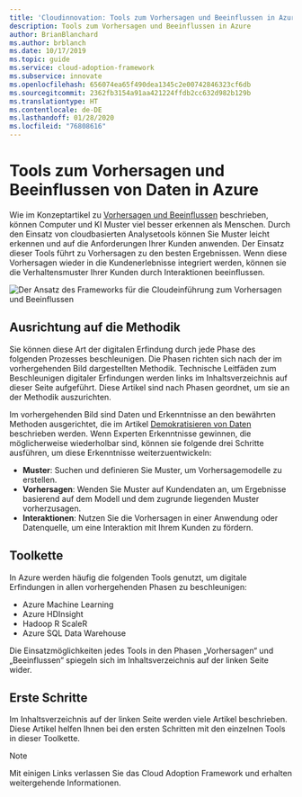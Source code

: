 ```yaml
---
title: 'Cloudinnovation: Tools zum Vorhersagen und Beeinflussen in Azure'
description: Tools zum Vorhersagen und Beeinflussen in Azure
author: BrianBlanchard
ms.author: brblanch
ms.date: 10/17/2019
ms.topic: guide
ms.service: cloud-adoption-framework
ms.subservice: innovate
ms.openlocfilehash: 656074ea65f490dea1345c2e00742846323cf6db
ms.sourcegitcommit: 2362fb3154a91aa421224ffdb2cc632d982b129b
ms.translationtype: HT
ms.contentlocale: de-DE
ms.lasthandoff: 01/28/2020
ms.locfileid: "76808616"
---
```

# <a name="tools-to-predict-and-influence-data-in-azure"></a>Tools zum Vorhersagen und Beeinflussen von Daten in Azure

Wie im Konzeptartikel zu [Vorhersagen und Beeinflussen](../considerations/predict.md) beschrieben, können Computer und KI Muster viel besser erkennen als Menschen. Durch den Einsatz von cloudbasierten Analysetools können Sie Muster leicht erkennen und auf die Anforderungen Ihrer Kunden anwenden. Der Einsatz dieser Tools führt zu Vorhersagen zu den besten Ergebnissen. Wenn diese Vorhersagen wieder in die Kundenerlebnisse integriert werden, können sie die Verhaltensmuster Ihrer Kunden durch Interaktionen beeinflussen.

![Der Ansatz des Frameworks für die Cloudeinführung zum Vorhersagen und Beeinflussen](../../_images/innovate/predict-and-influence.png)

## <a name="alignment-to-the-methodology"></a>Ausrichtung auf die Methodik

Sie können diese Art der digitalen Erfindung durch jede Phase des folgenden Prozesses beschleunigen. Die Phasen richten sich nach der im vorhergehenden Bild dargestellten Methodik. Technische Leitfäden zum Beschleunigen digitaler Erfindungen werden links im Inhaltsverzeichnis auf dieser Seite aufgeführt. Diese Artikel sind nach Phasen geordnet, um sie an der Methodik auszurichten.

Im vorhergehenden Bild sind Daten und Erkenntnisse an den bewährten Methoden ausgerichtet, die im Artikel [Demokratisieren von Daten](./data.md) beschrieben werden. Wenn Experten Erkenntnisse gewinnen, die möglicherweise wiederholbar sind, können sie folgende drei Schritte ausführen, um diese Erkenntnisse weiterzuentwickeln:

- **Muster**: Suchen und definieren Sie Muster, um Vorhersagemodelle zu erstellen.
- **Vorhersagen**: Wenden Sie Muster auf Kundendaten an, um Ergebnisse basierend auf dem Modell und dem zugrunde liegenden Muster vorherzusagen.
- **Interaktionen**: Nutzen Sie die Vorhersagen in einer Anwendung oder Datenquelle, um eine Interaktion mit Ihrem Kunden zu fördern.

## <a name="toolchain"></a>Toolkette

In Azure werden häufig die folgenden Tools genutzt, um digitale Erfindungen in allen vorhergehenden Phasen zu beschleunigen:

- Azure Machine Learning
- Azure HDInsight
- Hadoop R ScaleR
- Azure SQL Data Warehouse

Die Einsatzmöglichkeiten jedes Tools in den Phasen „Vorhersagen“ und „Beeinflussen“ spiegeln sich im Inhaltsverzeichnis auf der linken Seite wider.

## <a name="get-started"></a>Erste Schritte

Im Inhaltsverzeichnis auf der linken Seite werden viele Artikel beschrieben. Diese Artikel helfen Ihnen bei den ersten Schritten mit den einzelnen Tools in dieser Toolkette.

> [!NOTE]
> Mit einigen Links verlassen Sie das Cloud Adoption Framework und erhalten weitergehende Informationen.

